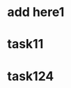                                                              
# add here1 
 
 
# task11
 
# task124
